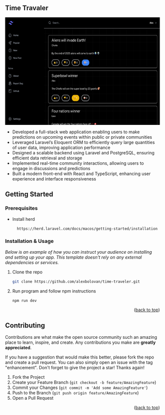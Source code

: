 <!-- ABOUT THE PROJECT -->
## Time Travaler

<p align="center">
  <img src="https://github.com/alexbolovan/time-traveler/blob/main/docs/time-traveler.png" width="512" height="350" align="center">
</p>

- Developed a full-stack web application enabling users to make predictions on upcoming events within public or private communities  
- Leveraged Laravel’s Eloquent ORM to efficiently query large quantities of user data, improving application performance  
- Designed a scalable backend using Laravel and PostgreSQL, ensuring efficient data retrieval and storage  
- Implemented real-time community interactions, allowing users to engage in discussions and predictions  
- Built a modern front-end with React and TypeScript, enhancing user experience and interface responsiveness  


<!-- GETTING STARTED -->
## Getting Started

### Prerequisites

* Install herd
  ```sh
    https://herd.laravel.com/docs/macos/getting-started/installation
  ```

### Installation & Usage

_Below is an example of how you can instruct your audience on installing and setting up your app. This template doesn't rely on any external dependencies or services._

1. Clone the repo
   ```sh
   git clone https://github.com/alexbolovan/time-traveler.git 
   ```
2. Run program and follow npm instructions
   ```sh
   npm run dev
   ```
<p align="right">(<a href="#readme-top">back to top</a>)</p>

<!-- CONTRIBUTING -->
## Contributing

Contributions are what make the open source community such an amazing place to learn, inspire, and create. Any contributions you make are **greatly appreciated**.

If you have a suggestion that would make this better, please fork the repo and create a pull request. You can also simply open an issue with the tag "enhancement".
Don't forget to give the project a star! Thanks again!

1. Fork the Project
2. Create your Feature Branch (`git checkout -b feature/AmazingFeature`)
3. Commit your Changes (`git commit -m 'Add some AmazingFeature'`)
4. Push to the Branch (`git push origin feature/AmazingFeature`)
5. Open a Pull Request

<p align="right">(<a href="#readme-top">back to top</a>)</p>